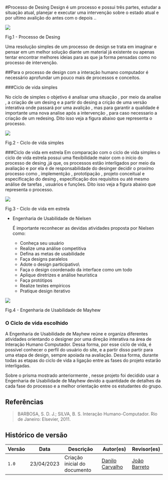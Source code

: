 #Processo de Desing
Design é um processo e possui três partes, estudar a situação atual, planejar e executar uma intervenção sobre o estado atual e por ultimo avalição do antes com o depois ..

<p alingn = "center">
<img src = "https://user-images.githubusercontent.com/89037034/234003541-7e0c998b-7409-4bc3-afca-d0a0a6e1d9b9.png">
</p>
<p aling = "center">
    Fig.1 - Processo de Desing
</p>

Uma resolução simples de um processo de design se trata em imaginar e pensar em um melhor solução diante um material já existente ou apenas tentar encontrar melhores ideias para as que ja forma pensadas como no processo de intervenção.

##Para o processo de design com a interação humano computador é necessário aprofundar um pouco mais de processos e conceitos.

###Ciclo de vida simples 

No ciclo de simples o objetivo é analisar uma situação , por meio da analise , a criação de um desing e a partir do desing a crição de uma versão interativa onde passará por uma avalição , mas para garantir a qualidade é importante uma nova analise após a intervenção , para caso necessario a criação de um redesing. Dito isso veja a figura abaixo que representa o processo.

<p alingn = "center">
<img src = "https://user-images.githubusercontent.com/89037034/234003722-73d16a3d-1ecf-4423-aaf4-43d1b2c85fdc.png">
</p>
<p aling = "center">
    Fig.2 - Ciclo de vida simples
</p>

###Ciclo de vida em estrela
Em comparação com o ciclo de vida simples o ciclo de vida estrela possui uma flexibilidade maior com o início do processo de desing ,já que, os processos estão interligados por meio da avaliação e por ela é de responsabilidade do desinger decidir o proxímo processo como , implementção , prototipação , projeto conceitual e especificação do desing , especificação dos requisitos ou até mesmo análise de tarefas , usuários e funções. Dito isso veja a figura abaixo que representa o processo.

<p alingn = "center">
<img src = "https://user-images.githubusercontent.com/89037034/234003906-14c71af5-6600-4ecd-8227-b53caa81712d.png">
</p>
<p aling = "center">
    Fig.3 - Ciclo de vida em estrela
</p>

- Engenharia de Usabilidade de Nielsen
    
    É importante reconhecer as devidas atividades proposta por Nielsen como:
    
    - Conheça	seu	usuário
    - Realize	uma	análise	competitiva
    - Defina as	metas	de	usabilidade
    - Faça	designs	paralelos
    - Adote	o	design	participativo\
    - Faça	o	design	coordenado	da	interface	como	um	todo
    - Aplique	diretrizes	e	análise	heurística
    - Faça	protótipos
    - Realize	testes	empíricos
    - Pratique	design	iterativo

<p alingn = "center">
<img src = "https://user-images.githubusercontent.com/89037034/234004237-6bb94d37-fb31-4984-ae12-21fe52ca721a.png">
</p>
<p aling = "center">
    Fig.4 - Engenharia de Usabilidade de Mayhew
</p>

### O Ciclo de vida escolhido

A Engenharia de Usabilidade de Mayhew reúne e organiza diferentes atividades orientando o designer por uma direção interativa  na área de Interação Humano Computador. Dessa forma, por esse ciclo de vida, é possível conhecer o perfil do usuário do site, e a partir disso partir para uma etapa de design, sempre apoiada na avaliação. Dessa forma, durante todas as etapas do ciclo de vida a ligação entre as fases do projeto estarão interligadas.

Sobre o prisma mostrado anteriormente , nesse projeto foi decidido usar a Engenharia de Usabilidade de Mayhew devido a quantidade de detalhes da cada fase do processo e a melhor orientação entre os estudantes do grupo.

## Referências 
>BARBOSA, S. D. J.; SILVA, B. S. Interação Humano-Computador. Rio de Janeiro: Elsevier, 2011.

## Histórico de versão
| Versão | Data | Descrição | Autor(es) | Revisor(es) |
| --- | --- | --- | --- | --- |
|  `1.0`   | 23/04/2023 | Criação inicial do documento | [Danilo Carvalho](https://github.com/Danilo-Carvalho-Antunes) | [João Barreto](https://github.com/JoaoBarreto03) |